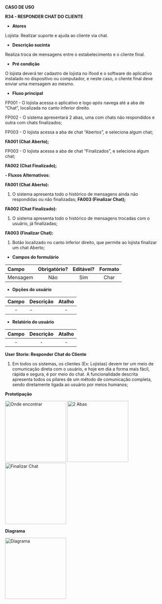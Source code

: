 ﻿**CASO DE USO**

**R34 - RESPONDER CHAT DO CLIENTE**

- **Atores**

Lojista: Realizar suporte e ajuda ao cliente via chat.

- **Descrição sucinta**

Realiza troca de mensagens entre o estabelecimento e o cliente final.

- **Pré condição**

O lojista deverá ter cadastro de lojista no ifood e o software do aplicativo instalado no dispositivo ou computador, e neste caso, o cliente final deve enviar uma mensagem ao mesmo.

- **Fluxo principal**

FP001 - O lojista acessa o aplicativo e logo após navega até a aba de “Chat”, 		localizada no canto inferior direito.

FP002 - O sistema apresentará 2 abas, uma com chats não respondidos e outra com chats finalizados;



FP003 - O lojista acessa a aba de chat “Abertos”, e seleciona algum chat;

**FA001 (Chat Aberto);**

FP003 - O lojista acessa a aba de chat “Finalizados”, e seleciona algum chat;

**FA002 (Chat Finalizado);**

**- Fluxos Alternativos:**

**FA001 (Chat Aberto):** 

1. O sistema apresenta todo o histórico de mensagens ainda não respondidas ou não finalizadas; **FA003 (Finalizar Chat);**

**FA002 (Chat Finalizado):** 

1. O sistema apresenta todo o histórico de mensagens trocadas com o usuário, já finalizadas;

**FA003 (Finalizar Chat):** 

1. Botão localizado no canto inferior direito, que permite ao lojista finalizar um chat Aberto;




- **Campos do formulário**


|**Campo**|**Obrigatório?**|**Editável?**|**Formato**|
| :- | :-: | :-: | :-: |
|Mensagem|Não|Sim|Char|

- **Opções do usuário**


|**Campo**|**Descrição**|**Atalho**|
| :-: | :- | :-: |
|-|-|-|

- **Relatório do usuário**


|**Campo**|**Descrição**|**Atalho**|
| :-: | :-: | :-: |
|-|-|-|


**User Storie: Responder Chat do Cliente**

1. Em todos os sistemas, os clientes (Ex: Lojistas) devem ter um meio de comunicação direta com o usuário, e hoje em dia a forma mais fácil, rápida e segura, é por meio do chat. A funcionalidade descrita apresenta todos os pilares de um método de comunicação completa, sendo diretamente ligada ao usuário por meios humanos;

**Prototipação**

<img src="https://imgur.com/a/pcQ8aHL" width="200" alt="Onde encontrar"/>

<img src="https://imgur.com/4kBWQhq" width="200" alt="2 Abas"/>

<img src="https://imgur.com/a/tvWyj6X" width="200" alt="Finalizar Chat"/>


**Diagrama**

<img src="https://imgur.com/a/ci3ABCX" width="200" alt="Diagrama"/>
